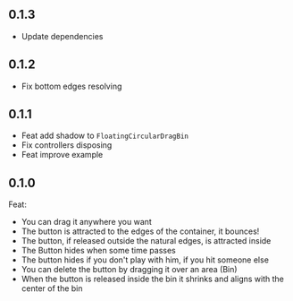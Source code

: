 ## 0.1.3
- Update dependencies

## 0.1.2
- Fix bottom edges resolving

## 0.1.1
- Feat add shadow to `FloatingCircularDragBin`
- Fix controllers disposing
- Feat improve example

## 0.1.0
Feat:
- You can drag it anywhere you want
- The button is attracted to the edges of the container, it bounces!
- The button, if released outside the natural edges, is attracted inside
- The Button hides when some time passes
- The button hides if you don't play with him, if you hit someone else
- You can delete the button by dragging it over an area (Bin)
- When the button is released inside the bin it shrinks and aligns with the center of the bin

